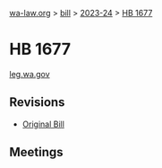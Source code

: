 [wa-law.org](/) > [bill](/bill/) > [2023-24](/bill/2023-24/) > [HB 1677](/bill/2023-24/hb/1677/)

# HB 1677
[leg.wa.gov](https://app.leg.wa.gov/billsummary?BillNumber=1677&Year=2023&Initiative=false)

## Revisions
* [Original Bill](1/)

## Meetings